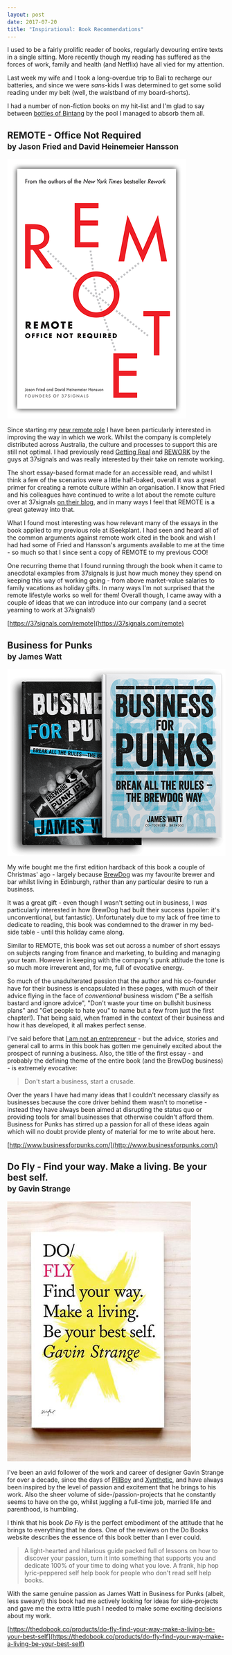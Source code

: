 ```yaml
---
layout: post
date: 2017-07-20
title: "Inspirational: Book Recommendations"
---
```


I used to be a fairly prolific reader of books, regularly devouring entire texts in a single sitting.  More recently though my reading has suffered as the forces of work, family and health (and Netflix) have all vied for my attention.

Last week my wife and I took a long-overdue trip to Bali to recharge our batteries, and since we were _sans_-kids I was determined to get some solid reading under my belt (well, the waistband of my board-shorts).

I had a number of non-fiction books on my hit-list and I'm glad to say between [bottles of Bintang](https://en.wikipedia.org/wiki/Bintang_Beer) by the pool I managed to absorb them all.

## REMOTE - Office Not Required<br><small>by Jason Fried and David Heinemeier Hansson</small>

![](/assets/img/books/remote.png)

Since starting my [new remote role](https://philstephens.com/archive/working-remotely) I have been particularly interested in improving the way in which we work.  Whilst the company is completely distributed across Australia, the culture and processes to support this are still not optimal.  I had previously read [Getting Real](https://gettingreal.37signals.com/) and [REWORK](https://37signals.com/rework) by the guys at 37signals and was really interested by their take on remote working.

The short essay-based format made for an accessible read, and whilst I think a few of the scenarios were a little half-baked, overall it was a great primer for creating a remote culture within an organisation.  I know that Fried and his colleagues have continued to write a lot about the remote culture over at 37signals [on their blog](https://m.signalvnoise.com/), and in many ways I feel that REMOTE is a great gateway into that.

What I found most interesting was how relevant many of the essays in the book applied to my previous role at iSeekplant.  I had seen and heard all of the common arguments against remote work cited in the book and wish I had had some of Fried and Hansson's arguments available to me at the time - so much so that I since sent a copy of REMOTE to my previous COO!

One recurring theme that I found running through the book when it came to anecdotal examples from 37signals is just how much money they spend on keeping this way of working going - from above market-value salaries to family vacations as holiday gifts.  In many ways I'm not surprised that the remote lifestyle works so well for them! Overall though, I came away with a couple of ideas that we can introduce into our company (and a secret yearning to work at 37signals!)

[https://37signals.com/remote](https://37signals.com/remote)


## Business for Punks<br><small>by James Watt</small>

![](/assets/img/books/business-for-punks.png)

My wife bought me the first edition hardback of this book a couple of Christmas' ago - largely because [BrewDog](https://www.brewdog.com/) was my favourite brewer and bar whilst living in Edinburgh, rather than any particular desire to run a business.

It was a great gift - even though I wasn't setting out in business, I _was_ particularly interested in how BrewDog had built their success (spoiler: it's unconventional, but fantastic). Unfortunately due to my lack of free time to dedicate to reading, this book was condemned to the drawer in my bed-side table - until this holiday came along.

Similar to REMOTE, this book was set out across a number of short essays on subjects ranging from finance and marketing, to building and managing your team.  However in keeping with the company's punk attitude the tone is so much more irreverent and, for me, full of evocative energy.

So much of the unadulterated passion that the author and his co-founder have for their business is encapsulated in these pages, with much of their advice flying in the face of _conventional_ business wisdom ("Be a selfish bastard and ignore advice", "Don't waste your time on bullshit business plans" and "Get people to hate you" to name but a few from just the first chapter!).  That being said, when framed in the context of their business and how it has developed, it all makes perfect sense.

I've said before that [I am not an entrepreneur](https://philstephens.com/archive/confessions-of-a-serial-creator) - but the advice, stories and general call to arms in this book has gotten me genuinely excited about the prospect of running a business.  Also, the title of the first essay - and probably the defining theme of the entire book (and the BrewDog business) - is extremely evocative:

> Don't start a business, start a crusade.

Over the years I have had many ideas that I couldn't necessary classify as businesses because the core driver behind them wasn't to monetise - instead they have always been aimed at disrupting the status quo or providing tools for small businesses that otherwise couldn't afford them.  Business for Punks has stirred up a passion for all of these ideas again which will no doubt provide plenty of material for me to write about here.

[http://www.businessforpunks.com/](http://www.businessforpunks.com/)


## Do Fly - Find your way. Make a living. Be your best self.<br><small>by Gavin Strange</small>

![](/assets/img/books/do-fly.jpg)

I've been an avid follower of the work and career of designer Gavin Strange for over a decade, since the days of [PillBoy](https://www.flickr.com/photos/jamfactory/sets/1494047/) and [Xynthetic](https://www.flickr.com/photos/jamfactory/sets/72057594077860777), and have always been inspired by the level of passion and excitement that he brings to his work.  Also the sheer volume of side-/passion-projects that he constantly seems to have on the go, whilst juggling a full-time job, married life and parenthood, is humbling.

I think that his book _Do Fly_ is the perfect embodiment of the attitude that he brings to everything that he does. One of the reviews on the Do Books website describes the essence of this book better than I ever could.

> A light-hearted and hilarious guide packed full of lessons on how to discover your passion, turn it into something that supports you and dedicate 100% of your time to doing what you love. A frank, hip hop lyric-peppered self help book for people who don't read self help books.

With the same genuine passion as James Watt in Business for Punks (albeit, less sweary!) this book had me actively looking for ideas for side-projects and gave me the extra little push I needed to make some exciting decisions about my work.

[https://thedobook.co/products/do-fly-find-your-way-make-a-living-be-your-best-self](https://thedobook.co/products/do-fly-find-your-way-make-a-living-be-your-best-self)
